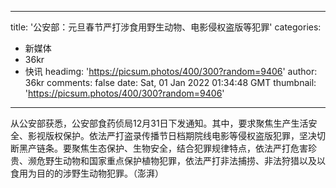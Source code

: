 
---
title: '公安部：元旦春节严打涉食用野生动物、电影侵权盗版等犯罪'
categories: 
 - 新媒体
 - 36kr
 - 快讯
headimg: 'https://picsum.photos/400/300?random=9406'
author: 36kr
comments: false
date: Sat, 01 Jan 2022 01:34:48 GMT
thumbnail: 'https://picsum.photos/400/300?random=9406'
---

<div>   
从公安部获悉，公安部食药侦局12月31日下发通知。其中，要求聚焦生产生活安全、影视版权保护。依法严打盗录传播节日档期院线电影等侵权盗版犯罪，坚决切断黑产链条。要聚焦生态保护、生物安全，结合犯罪规律特点，依法严打危害珍贵、濒危野生动物和国家重点保护植物犯罪，依法严打非法捕捞、非法狩猎以及以食用为目的的涉野生动物犯罪。（澎湃）  
</div>
            